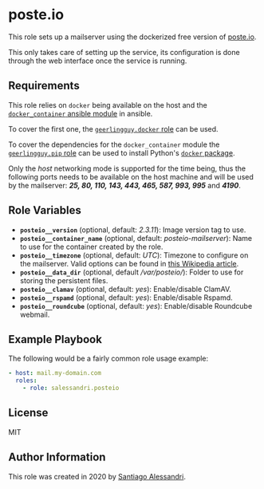 # poste.io

This role sets up a mailserver using the dockerized free version of [poste.io](https://poste.io/).

This only takes care of setting up the service, its configuration is done through the web interface once the service is running.

## Requirements

This role relies on `docker` being available on the host and the [`docker_container` ansible module](https://docs.ansible.com/ansible/latest/modules/docker_container_module.html) in ansible.

To cover the first one, the [`geerlingguy.docker` role](https://galaxy.ansible.com/geerlingguy/docker) can be used.

To cover the dependencies for the `docker_container` module the [`geerlingguy.pip` role](https://galaxy.ansible.com/geerlingguy/pip) can be used to install Python's [`docker` package](https://pypi.org/project/docker/).

Only the _host_ networking mode is supported for the time being, thus the following ports needs to be available on the host machine and will be used by the mailserver: **_25, 80, 110, 143, 443, 465, 587, 993, 995_** and **_4190_**.

## Role Variables

 - **`posteio__version`** (optional, default: _2.3.11_): Image version tag to use.
 - **`posteio__container_name`** (optional, default: _posteio-mailserver_): Name to use for the container created by the role.
 - **`posteio__timezone`** (optional, default: _UTC_): Timezone to configure on the mailserver. Valid options can be found in [this Wikipedia article](https://en.wikipedia.org/wiki/List_of_tz_database_time_zones).
 - **`posteio__data_dir`** (optional, default _/var/posteio/_): Folder to use for storing the persistent files.
 - **`posteio__clamav`** (optional, default: _yes_): Enable/disable ClamAV.
 - **`posteio__rspamd`** (optional, default: _yes_): Enable/disable Rspamd.
 - **`posteio__roundcube`** (optional, default: _yes_): Enable/disable Roundcube webmail.

## Example Playbook

The following would be a fairly common role usage example:

```yaml
- host: mail.my-domain.com
  roles:
    - role: salessandri.posteio
```

## License

MIT

## Author Information

This role was created in 2020 by [Santiago Alessandri](https://rambling-ideas.salessandri.name).
